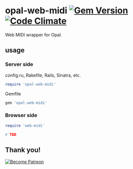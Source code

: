 # opal-web-midi [![Gem Version](https://badge.fury.io/rb/opal-web-midi.svg)](http://badge.fury.io/rb/opal-web-midi) [![Code Climate](https://codeclimate.com/github/fazibear/opal-web-midi/badges/gpa.svg)](https://codeclimate.com/github/fazibear/opal-web-midi)

Web MIDI wrapper for Opal.

## usage

### Server side
config.ru, Rakefile, Rails, Sinatra, etc.

```ruby
require 'opal-web-midi'
```

Gemfile

```ruby
gem 'opal-web-midi'
```

### Browser side

```ruby
require 'web-midi'

# TBD
```

## Thank you!

[![Become Patreon](https://c5.patreon.com/external/logo/become_a_patron_button.png)](https://www.patreon.com/bePatron?u=6912974)
